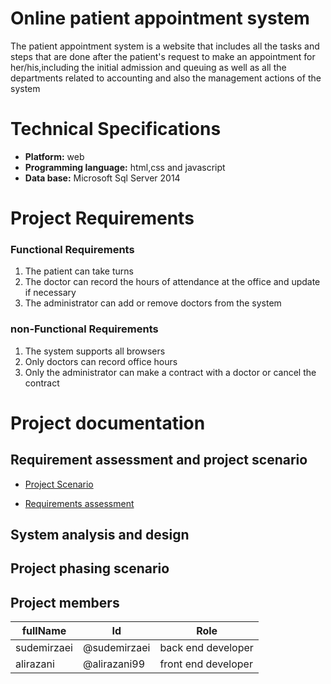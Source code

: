# Online patient appointment system
The patient appointment system is a website that includes all the tasks and steps that are done after the patient's request to make an appointment for her/his,including the initial admission and queuing as well as all the departments related to accounting and also the management actions of the system



# Technical Specifications
- **Platform:** web
- **Programming language:** html,css and javascript
- **Data base:** Microsoft Sql Server 2014


# Project Requirements

### Functional Requirements
1. The patient can take turns
2. The doctor can record the hours of attendance at the office and update if necessary 
3. The administrator can add or remove doctors from the system 


### non-Functional Requirements
1. The system supports all browsers
2. Only doctors can record office hours
3. Only the administrator can make a contract with a doctor or cancel the contract


# Project documentation

## Requirement assessment and project scenario


- [Project Scenario](https://github.com/AliRazani99/Online_System_Software/tree/main/Documentaion/Requirements%20and%20scenario)


- [Requirements assessment](https://github.com/AliRazani99/Online_System_Software/blob/main/Documentaion/Requirements%20and%20scenario/reqirement.md)


## System analysis and design



## Project phasing scenario










## Project members
  fullName|Id|Role
  --------|--|----
  sudemirzaei|@sudemirzaei|back end developer
  alirazani  |@alirazani99|front end developer


